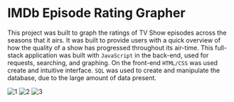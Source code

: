 # IMDb Episode Rating Grapher
This project was built to graph the ratings of TV Show episodes across the seasons that it airs. It was built to provide users with a quick overview of how the quality of a show has progressed throughout its air-time. This full-stack application was built with `JavaScript` in the back-end, used for requests, searching, and graphing. On the front-end `HTML/CSS` was used create and intuitive interface. `SQL` was used to create and manipulate the database, due to the large amount of data present.

![1](https://user-images.githubusercontent.com/85778494/160304109-5c7c7b02-4c03-4b06-ba19-a49e60b893de.PNG)
![2](https://user-images.githubusercontent.com/85778494/160304110-32e567ad-f81a-45f5-8097-1266d695be3c.PNG)
![3](https://user-images.githubusercontent.com/85778494/160304111-3948c28c-22e7-434c-addd-7934dfd3875b.PNG)
